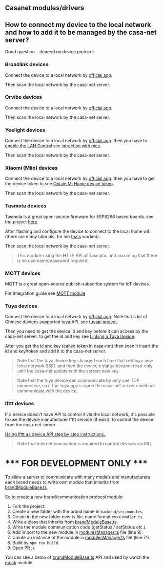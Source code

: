 ## Casanet modules/drivers

## How to connect my device to the local network and how to add it to be managed by the casa-net server?
Good question... depend on device protocol.

### Broadlink devices
Connect the device to a local network by [official app](https://play.google.com/store/apps/details?id=com.broadlink.rmt).

Then scan the local network by the casa-net server.

### Orvibo devices
Connect the device to a local network by [official app](https://play.google.com/store/apps/details?id=com.orvibo.irhost).

Then scan the local network by the casa-net server.

### Yeelight devices
Connect the device to a local network by [official app](https://play.google.com/store/apps/details?id=com.yeelight.cherry).
then you have to [enable the LAN Control](https://www.yeelight.com/en_US/developer) 
see [intraction with pics](https://getyeti.co/posts/how-to-control-yeelight-and-your-smarthome-with-yeti). 

Then scan the local network by the casa-net server.

### Xiaomi (Miio) devices
Connect the device to a local network by [official app](https://play.google.com/store/apps/details?id=com.xiaomi.smarthome).
then you have to get the device token to see [Obtain Mi Home device token](https://github.com/jghaanstra/com.xiaomi-miio/blob/master/docs/obtain_token.md). 

Then scan the local network by the casa-net server.

### Tasmota devices

Tasmota is a great open-source firmware for ESP8266 based boards. see the project [here](https://github.com/arendst/Sonoff-Tasmota).
 
After flashing and configure the device to connect to the local home wifi (there are many tutorials, for me [thats](https://www.youtube.com/watch?v=pVPPiYAo8NI) worked).

Then scan the local network by the casa-net server.

> This module using the HTTP API of Tasmota. and assuming that there is no username/password required.

### MQTT devices

MQTT is a great open-source publish-subscribe system for IoT devices.
 
For integration guide see [MQTT module](./mqtt/README.md)

### Tuya devices
Connect the device to a local network by [official app](https://play.google.com/store/apps/details?id=com.tuya.smart).
Note that a lot of Chinese devices supported tuya API, see [tuyapi project](https://github.com/codetheweb/tuyapi).

Then you need to get the device id and key before it can access by the casa-net server.
to get the id and key see [Linking a Tuya Device](https://github.com/codetheweb/tuyapi/blob/master/docs/SETUP.md).

After you get the id and key (called token in casa-net) then scan it insert the id and key/token and add it to the casa-net server. 
> Note that the tuya device key changed each time that setting a new local network SSID. and then the device's status became read-only until the casa-net update with the correct new key. 

> Note that the tuya device can communicate by only one TCP connection, so if the Tuya app is open the casa-net server could not communicate with the device. 

### Ifttt devices
If a device doesn't have API to control it via the local network, 
it's possible to use the device manufacturer Ifttt service (if exist).
to control the device from the casa-net server.

[Using Ifttt as device API step by step instructions.](./ifttt/README.md#step-by-step-instructions).

> Note that internet connection is required to control devices via Ifttt.
# *** FOR DEVELOPMENT ONLY ***

To allow a server to communicate with many models and manufacturers each brand needs to write
own module that inherits from [brandModuleBase.ts](./brandModuleBase.ts).

So to create a new brand/communication protocol module:
1) Fork the project.
1) Create a new folder with the brand name in `backend/src/modules`.
1) Create in the new folder new ts file, name format `xxxxHandler.ts`.
1) Write a class that inherits from [brandModuleBase.ts](./brandModuleBase.ts).
1) Write the module communication code (getStatus / setStatus etc.).
1) Add import to the new module in [modulesManager.ts](./modulesManager.ts#L9) file (line 9). 
1) Create an instance of the module in [modulesManager.ts](./modulesManager.ts#L71) file (line 71).
1) Build by `npm run build`.
1) Open PR ;).

You can see a demo of [brandModuleBase.ts](./brandModuleBase.ts) API and used by watch the [mock](./mock/mockHandler.ts) module.

